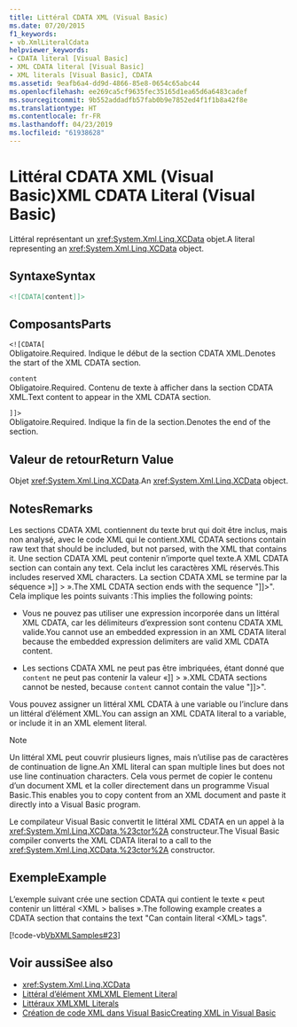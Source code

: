 ```yaml
---
title: Littéral CDATA XML (Visual Basic)
ms.date: 07/20/2015
f1_keywords:
- vb.XmlLiteralCdata
helpviewer_keywords:
- CDATA literal [Visual Basic]
- XML CDATA literal [Visual Basic]
- XML literals [Visual Basic], CDATA
ms.assetid: 9eafb6a4-dd9d-4866-85e8-0654c65abc44
ms.openlocfilehash: ee269ca5cf9635fec35165d1ea65d6a6483cadef
ms.sourcegitcommit: 9b552addadfb57fab0b9e7852ed4f1f1b8a42f8e
ms.translationtype: HT
ms.contentlocale: fr-FR
ms.lasthandoff: 04/23/2019
ms.locfileid: "61938628"
---
```

# <a name="xml-cdata-literal-visual-basic"></a><span data-ttu-id="f6bef-102">Littéral CDATA XML (Visual Basic)</span><span class="sxs-lookup"><span data-stu-id="f6bef-102">XML CDATA Literal (Visual Basic)</span></span>
<span data-ttu-id="f6bef-103">Littéral représentant un <xref:System.Xml.Linq.XCData> objet.</span><span class="sxs-lookup"><span data-stu-id="f6bef-103">A literal representing an <xref:System.Xml.Linq.XCData> object.</span></span>  
  
## <a name="syntax"></a><span data-ttu-id="f6bef-104">Syntaxe</span><span class="sxs-lookup"><span data-stu-id="f6bef-104">Syntax</span></span>  
  
```xml  
<![CDATA[content]]>  
```  
  
## <a name="parts"></a><span data-ttu-id="f6bef-105">Composants</span><span class="sxs-lookup"><span data-stu-id="f6bef-105">Parts</span></span>  
 `<![CDATA[`  
 <span data-ttu-id="f6bef-106">Obligatoire.</span><span class="sxs-lookup"><span data-stu-id="f6bef-106">Required.</span></span> <span data-ttu-id="f6bef-107">Indique le début de la section CDATA XML.</span><span class="sxs-lookup"><span data-stu-id="f6bef-107">Denotes the start of the XML CDATA section.</span></span>  
  
 `content`  
 <span data-ttu-id="f6bef-108">Obligatoire.</span><span class="sxs-lookup"><span data-stu-id="f6bef-108">Required.</span></span> <span data-ttu-id="f6bef-109">Contenu de texte à afficher dans la section CDATA XML.</span><span class="sxs-lookup"><span data-stu-id="f6bef-109">Text content to appear in the XML CDATA section.</span></span>  
  
 `]]>`  
 <span data-ttu-id="f6bef-110">Obligatoire.</span><span class="sxs-lookup"><span data-stu-id="f6bef-110">Required.</span></span> <span data-ttu-id="f6bef-111">Indique la fin de la section.</span><span class="sxs-lookup"><span data-stu-id="f6bef-111">Denotes the end of the section.</span></span>  
  
## <a name="return-value"></a><span data-ttu-id="f6bef-112">Valeur de retour</span><span class="sxs-lookup"><span data-stu-id="f6bef-112">Return Value</span></span>  
 <span data-ttu-id="f6bef-113">Objet <xref:System.Xml.Linq.XCData>.</span><span class="sxs-lookup"><span data-stu-id="f6bef-113">An <xref:System.Xml.Linq.XCData> object.</span></span>  
  
## <a name="remarks"></a><span data-ttu-id="f6bef-114">Notes</span><span class="sxs-lookup"><span data-stu-id="f6bef-114">Remarks</span></span>  
 <span data-ttu-id="f6bef-115">Les sections CDATA XML contiennent du texte brut qui doit être inclus, mais non analysé, avec le code XML qui le contient.</span><span class="sxs-lookup"><span data-stu-id="f6bef-115">XML CDATA sections contain raw text that should be included, but not parsed, with the XML that contains it.</span></span> <span data-ttu-id="f6bef-116">Une section CDATA XML peut contenir n’importe quel texte.</span><span class="sxs-lookup"><span data-stu-id="f6bef-116">A XML CDATA section can contain any text.</span></span> <span data-ttu-id="f6bef-117">Cela inclut les caractères XML réservés.</span><span class="sxs-lookup"><span data-stu-id="f6bef-117">This includes reserved XML characters.</span></span> <span data-ttu-id="f6bef-118">La section CDATA XML se termine par la séquence »]] > ».</span><span class="sxs-lookup"><span data-stu-id="f6bef-118">The XML CDATA section ends with the sequence "]]>".</span></span> <span data-ttu-id="f6bef-119">Cela implique les points suivants :</span><span class="sxs-lookup"><span data-stu-id="f6bef-119">This implies the following points:</span></span>  
  
- <span data-ttu-id="f6bef-120">Vous ne pouvez pas utiliser une expression incorporée dans un littéral XML CDATA, car les délimiteurs d’expression sont contenu CDATA XML valide.</span><span class="sxs-lookup"><span data-stu-id="f6bef-120">You cannot use an embedded expression in an XML CDATA literal because the embedded expression delimiters are valid XML CDATA content.</span></span>  
  
- <span data-ttu-id="f6bef-121">Les sections CDATA XML ne peut pas être imbriquées, étant donné que `content` ne peut pas contenir la valeur «]] > ».</span><span class="sxs-lookup"><span data-stu-id="f6bef-121">XML CDATA sections cannot be nested, because `content` cannot contain the value "]]>".</span></span>  
  
 <span data-ttu-id="f6bef-122">Vous pouvez assigner un littéral XML CDATA à une variable ou l’inclure dans un littéral d’élément XML.</span><span class="sxs-lookup"><span data-stu-id="f6bef-122">You can assign an XML CDATA literal to a variable, or include it in an XML element literal.</span></span>  
  
> [!NOTE]
>  <span data-ttu-id="f6bef-123">Un littéral XML peut couvrir plusieurs lignes, mais n’utilise pas de caractères de continuation de ligne.</span><span class="sxs-lookup"><span data-stu-id="f6bef-123">An XML literal can span multiple lines but does not use line continuation characters.</span></span> <span data-ttu-id="f6bef-124">Cela vous permet de copier le contenu d’un document XML et la coller directement dans un programme Visual Basic.</span><span class="sxs-lookup"><span data-stu-id="f6bef-124">This enables you to copy content from an XML document and paste it directly into a Visual Basic program.</span></span>  
  
 <span data-ttu-id="f6bef-125">Le compilateur Visual Basic convertit le littéral XML CDATA en un appel à la <xref:System.Xml.Linq.XCData.%23ctor%2A> constructeur.</span><span class="sxs-lookup"><span data-stu-id="f6bef-125">The Visual Basic compiler converts the XML CDATA literal to a call to the <xref:System.Xml.Linq.XCData.%23ctor%2A> constructor.</span></span>  
  
## <a name="example"></a><span data-ttu-id="f6bef-126">Exemple</span><span class="sxs-lookup"><span data-stu-id="f6bef-126">Example</span></span>  
 <span data-ttu-id="f6bef-127">L’exemple suivant crée une section CDATA qui contient le texte « peut contenir un littéral \<XML > balises ».</span><span class="sxs-lookup"><span data-stu-id="f6bef-127">The following example creates a CDATA section that contains the text "Can contain literal \<XML> tags".</span></span>  
  
 [!code-vb[VbXMLSamples#23](~/samples/snippets/visualbasic/VS_Snippets_VBCSharp/VbXMLSamples/VB/XMLSamples11.vb#23)]  
  
## <a name="see-also"></a><span data-ttu-id="f6bef-128">Voir aussi</span><span class="sxs-lookup"><span data-stu-id="f6bef-128">See also</span></span>

- <xref:System.Xml.Linq.XCData>
- [<span data-ttu-id="f6bef-129">Littéral d’élément XML</span><span class="sxs-lookup"><span data-stu-id="f6bef-129">XML Element Literal</span></span>](../../../visual-basic/language-reference/xml-literals/xml-element-literal.md)
- [<span data-ttu-id="f6bef-130">Littéraux XML</span><span class="sxs-lookup"><span data-stu-id="f6bef-130">XML Literals</span></span>](../../../visual-basic/language-reference/xml-literals/index.md)
- [<span data-ttu-id="f6bef-131">Création de code XML dans Visual Basic</span><span class="sxs-lookup"><span data-stu-id="f6bef-131">Creating XML in Visual Basic</span></span>](../../../visual-basic/programming-guide/language-features/xml/creating-xml.md)
